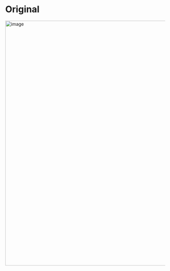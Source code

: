 # Original
<img width="999" height="772" alt="image" src="https://github.com/user-attachments/assets/31d33b1b-b498-4292-ba29-3852e61607fa" />
